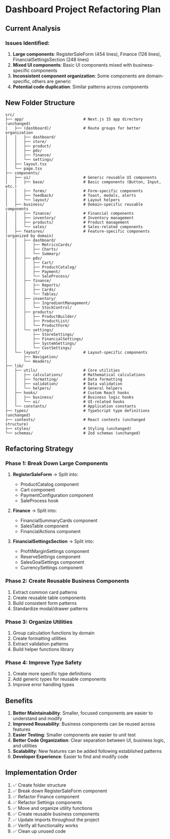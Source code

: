 # Dashboard Project Refactoring Plan

## Current Analysis

### Issues Identified:
1. **Large components**: RegisterSaleForm (454 lines), Finance (126 lines), FinancialSettingsSection (248 lines)
2. **Mixed UI components**: Basic UI components mixed with business-specific components
3. **Inconsistent component organization**: Some components are domain-specific, others are generic
4. **Potential code duplication**: Similar patterns across components

## New Folder Structure

```
src/
├── app/                          # Next.js 15 app directory (unchanged)
│   ├── (dashboard)/              # Route groups for better organization
│   │   ├── dashboard/
│   │   ├── store/
│   │   ├── product/
│   │   ├── pdv/
│   │   ├── finance/
│   │   └── settings/
│   ├── layout.tsx
│   └── page.tsx
├── components/
│   ├── ui/                       # Generic reusable UI components
│   │   ├── base/                 # Basic components (Button, Input, etc.)
│   │   ├── forms/                # Form-specific components
│   │   ├── feedback/             # Toast, modals, alerts
│   │   └── layout/               # Layout helpers
│   ├── business/                 # Domain-specific reusable components
│   │   ├── finance/              # Financial components
│   │   ├── inventory/            # Inventory management
│   │   ├── products/             # Product management
│   │   └── sales/                # Sales-related components
│   ├── features/                 # Feature-specific components (organized by domain)
│   │   ├── dashboard/
│   │   │   ├── MetricsCards/
│   │   │   ├── Charts/
│   │   │   └── Summary/
│   │   ├── pdv/
│   │   │   ├── Cart/
│   │   │   ├── ProductCatalog/
│   │   │   ├── Payment/
│   │   │   └── SaleProcess/
│   │   ├── finance/
│   │   │   ├── Reports/
│   │   │   ├── Cards/
│   │   │   └── Tables/
│   │   ├── inventory/
│   │   │   ├── IngredientManagement/
│   │   │   └── StockControl/
│   │   ├── products/
│   │   │   ├── ProductBuilder/
│   │   │   ├── ProductList/
│   │   │   └── ProductForm/
│   │   └── settings/
│   │       ├── StoreSettings/
│   │       ├── FinancialSettings/
│   │       ├── SystemSettings/
│   │       └── CostSettings/
│   └── layout/                   # Layout-specific components
│       ├── Navigation/
│       └── Headers/
├── lib/
│   ├── utils/                    # Core utilities
│   │   ├── calculations/         # Mathematical calculations
│   │   ├── formatting/           # Data formatting
│   │   ├── validation/           # Data validation
│   │   └── helpers/              # General helpers
│   ├── hooks/                    # Custom React hooks
│   │   ├── business/             # Business logic hooks
│   │   └── ui/                   # UI-related hooks
│   └── constants/                # Application constants
├── types/                        # TypeScript type definitions (unchanged)
├── contexts/                     # React contexts (unchanged structure)
├── styles/                       # Styling (unchanged)
└── schemas/                      # Zod schemas (unchanged)
```

## Refactoring Strategy

### Phase 1: Break Down Large Components
1. **RegisterSaleForm** → Split into:
   - ProductCatalog component
   - Cart component
   - PaymentConfiguration component
   - SaleProcess hook

2. **Finance** → Split into:
   - FinancialSummaryCards component
   - SalesTable component
   - FinancialActions component

3. **FinancialSettingsSection** → Split into:
   - ProfitMarginSettings component
   - ReserveSettings component
   - SalesGoalSettings component
   - CurrencySettings component

### Phase 2: Create Reusable Business Components
1. Extract common card patterns
2. Create reusable table components
3. Build consistent form patterns
4. Standardize modal/drawer patterns

### Phase 3: Organize Utilities
1. Group calculation functions by domain
2. Create formatting utilities
3. Extract validation patterns
4. Build helper functions library

### Phase 4: Improve Type Safety
1. Create more specific type definitions
2. Add generic types for reusable components
3. Improve error handling types

## Benefits

1. **Better Maintainability**: Smaller, focused components are easier to understand and modify
2. **Improved Reusability**: Business components can be reused across features
3. **Easier Testing**: Smaller components are easier to unit test
4. **Better Code Organization**: Clear separation between UI, business logic, and utilities
5. **Scalability**: New features can be added following established patterns
6. **Developer Experience**: Easier to find and modify code

## Implementation Order

1. ✅ Create folder structure
2. ✅ Break down RegisterSaleForm component
3. ✅ Refactor Finance component
4. ✅ Refactor Settings components
5. ✅ Move and organize utility functions
6. ✅ Create reusable business components
7. ✅ Update imports throughout the project
8. ✅ Verify all functionality works
9. ✅ Clean up unused code
